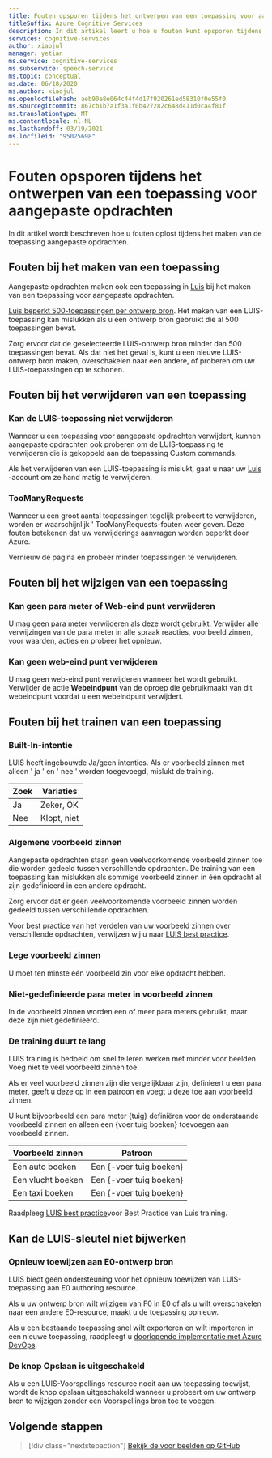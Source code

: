 ```yaml
---
title: Fouten opsporen tijdens het ontwerpen van een toepassing voor aangepaste opdrachten (preview)
titleSuffix: Azure Cognitive Services
description: In dit artikel leert u hoe u fouten kunt opsporen tijdens het ontwerpen van de toepassing aangepaste opdrachten.
services: cognitive-services
author: xiaojul
manager: yetian
ms.service: cognitive-services
ms.subservice: speech-service
ms.topic: conceptual
ms.date: 06/18/2020
ms.author: xiaojul
ms.openlocfilehash: aeb90e8e064c44f4d17f920261ed58310f0e55f0
ms.sourcegitcommit: 867cb1b7a1f3a1f0b427282c648d411d0ca4f81f
ms.translationtype: MT
ms.contentlocale: nl-NL
ms.lasthandoff: 03/19/2021
ms.locfileid: "95025698"
---
```

# <a name="debug-errors-when-authoring-a-custom-commands-application"></a>Fouten opsporen tijdens het ontwerpen van een toepassing voor aangepaste opdrachten

In dit artikel wordt beschreven hoe u fouten oplost tijdens het maken van de toepassing aangepaste opdrachten. 

## <a name="errors-when-creating-an-application"></a>Fouten bij het maken van een toepassing
Aangepaste opdrachten maken ook een toepassing in [Luis](https://www.luis.ai/) bij het maken van een toepassing voor aangepaste opdrachten. 

[Luis beperkt 500-toepassingen per ontwerp bron](../luis/luis-limits.md). Het maken van een LUIS-toepassing kan mislukken als u een ontwerp bron gebruikt die al 500 toepassingen bevat. 

Zorg ervoor dat de geselecteerde LUIS-ontwerp bron minder dan 500 toepassingen bevat. Als dat niet het geval is, kunt u een nieuwe LUIS-ontwerp bron maken, overschakelen naar een andere, of proberen om uw LUIS-toepassingen op te schonen.  

## <a name="errors-when-deleting-an-application"></a>Fouten bij het verwijderen van een toepassing
### <a name="cant-delete-luis-application"></a>Kan de LUIS-toepassing niet verwijderen
Wanneer u een toepassing voor aangepaste opdrachten verwijdert, kunnen aangepaste opdrachten ook proberen om de LUIS-toepassing te verwijderen die is gekoppeld aan de toepassing Custom commands.

Als het verwijderen van een LUIS-toepassing is mislukt, gaat u naar uw [Luis](https://www.luis.ai/) -account om ze hand matig te verwijderen.

### <a name="toomanyrequests"></a>TooManyRequests
Wanneer u een groot aantal toepassingen tegelijk probeert te verwijderen, worden er waarschijnlijk ' TooManyRequests-fouten weer geven. Deze fouten betekenen dat uw verwijderings aanvragen worden beperkt door Azure. 

Vernieuw de pagina en probeer minder toepassingen te verwijderen.

## <a name="errors-when-modifying-an-application"></a>Fouten bij het wijzigen van een toepassing

### <a name="cant-delete-a-parameter-or-a-web-endpoint"></a>Kan geen para meter of Web-eind punt verwijderen
U mag geen para meter verwijderen als deze wordt gebruikt. Verwijder alle verwijzingen van de para meter in alle spraak reacties, voorbeeld zinnen, voor waarden, acties en probeer het opnieuw.

### <a name="cant-delete-a-web-endpoint"></a>Kan geen web-eind punt verwijderen
U mag geen web-eind punt verwijderen wanneer het wordt gebruikt. Verwijder de actie **Webeindpunt** van de oproep die gebruikmaakt van dit webeindpunt voordat u een webeindpunt verwijdert.

## <a name="errors-when-training-an-application"></a>Fouten bij het trainen van een toepassing
### <a name="built-in-intents"></a>Built-In-intentie
LUIS heeft ingebouwde Ja/geen intenties. Als er voorbeeld zinnen met alleen ' ja ' en ' nee ' worden toegevoegd, mislukt de training. 

| Zoek | Variaties | 
| ------- | --------- | 
| Ja | Zeker, OK |
| Nee | Klopt, niet | 

### <a name="common-sample-sentences"></a>Algemene voorbeeld zinnen
Aangepaste opdrachten staan geen veelvoorkomende voorbeeld zinnen toe die worden gedeeld tussen verschillende opdrachten. De training van een toepassing kan mislukken als sommige voorbeeld zinnen in één opdracht al zijn gedefinieerd in een andere opdracht. 

Zorg ervoor dat er geen veelvoorkomende voorbeeld zinnen worden gedeeld tussen verschillende opdrachten. 

Voor best practice van het verdelen van uw voorbeeld zinnen over verschillende opdrachten, verwijzen wij u naar [LUIS best practice](../luis/luis-concept-best-practices.md).

### <a name="empty-sample-sentences"></a>Lege voorbeeld zinnen
U moet ten minste één voorbeeld zin voor elke opdracht hebben.

### <a name="undefined-parameter-in-sample-sentences"></a>Niet-gedefinieerde para meter in voorbeeld zinnen
In de voorbeeld zinnen worden een of meer para meters gebruikt, maar deze zijn niet gedefinieerd.

### <a name="training-takes-too-long"></a>De training duurt te lang
LUIS training is bedoeld om snel te leren werken met minder voor beelden. Voeg niet te veel voorbeeld zinnen toe. 

Als er veel voorbeeld zinnen zijn die vergelijkbaar zijn, definieert u een para meter, geeft u deze op in een patroon en voegt u deze toe aan voorbeeld zinnen.

U kunt bijvoorbeeld een para meter {tuig} definiëren voor de onderstaande voorbeeld zinnen en alleen een {voer tuig boeken} toevoegen aan voorbeeld zinnen.

| Voorbeeld zinnen | Patroon | 
| ------- | ------- | 
| Een auto boeken | Een {-voer tuig boeken} | 
| Een vlucht boeken | Een {-voer tuig boeken} |
| Een taxi boeken | Een {-voer tuig boeken} |

Raadpleeg [LUIS best practice](../luis/luis-concept-best-practices.md)voor Best Practice van Luis training.

## <a name="cant-update-luis-key"></a>Kan de LUIS-sleutel niet bijwerken
### <a name="reassign-to-e0-authoring-resource"></a>Opnieuw toewijzen aan E0-ontwerp bron
LUIS biedt geen ondersteuning voor het opnieuw toewijzen van LUIS-toepassing aan E0 authoring resource.

Als u uw ontwerp bron wilt wijzigen van F0 in E0 of als u wilt overschakelen naar een andere E0-resource, maakt u de toepassing opnieuw. 

Als u een bestaande toepassing snel wilt exporteren en wilt importeren in een nieuwe toepassing, raadpleegt u [doorlopende implementatie met Azure DevOps](./how-to-custom-commands-deploy-cicd.md).

### <a name="save-button-is-disabled"></a>De knop Opslaan is uitgeschakeld
Als u een LUIS-Voorspellings resource nooit aan uw toepassing toewijst, wordt de knop opslaan uitgeschakeld wanneer u probeert om uw ontwerp bron te wijzigen zonder een Voorspellings bron toe te voegen.

## <a name="next-steps"></a>Volgende stappen

> [!div class="nextstepaction"]
> [Bekijk de voor beelden op GitHub](https://aka.ms/speech/cc-samples)